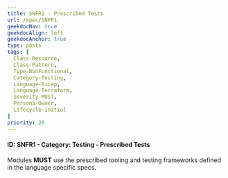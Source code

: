 ```yaml
---
title: SNFR1 - Prescribed Tests
url: /spec/SNFR1
geekdocNav: true
geekdocAlign: left
geekdocAnchor: true
type: posts
tags: [
  Class-Resource,
  Class-Pattern,
  Type-NonFunctional,
  Category-Testing,
  Language-Bicep,
  Language-Terraform,
  Severity-MUST,
  Persona-Owner,
  Lifecycle-Initial
]
priority: 20
---
```


#### ID: SNFR1 - Category: Testing - Prescribed Tests

Modules **MUST** use the prescribed tooling and testing frameworks defined in the language specific specs.
